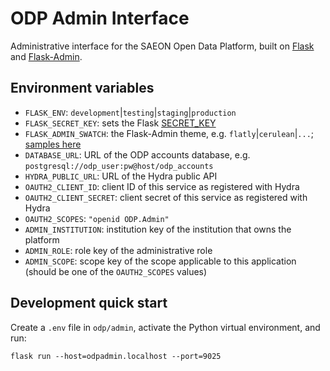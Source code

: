 # ODP Admin Interface

Administrative interface for the SAEON Open Data Platform, built on
[Flask](https://flask.palletsprojects.com/) and
[Flask-Admin](https://flask-admin.readthedocs.io/en/latest/).

## Environment variables

- `FLASK_ENV`: `development`|`testing`|`staging`|`production`
- `FLASK_SECRET_KEY`: sets the Flask [SECRET_KEY](https://flask.palletsprojects.com/en/1.1.x/config/#SECRET_KEY)
- `FLASK_ADMIN_SWATCH`: the Flask-Admin theme, e.g. `flatly`|`cerulean`|`...`; [samples here](https://bootswatch.com/2)
- `DATABASE_URL`: URL of the ODP accounts database, e.g. `postgresql://odp_user:pw@host/odp_accounts`
- `HYDRA_PUBLIC_URL`: URL of the Hydra public API
- `OAUTH2_CLIENT_ID`: client ID of this service as registered with Hydra
- `OAUTH2_CLIENT_SECRET`: client secret of this service as registered with Hydra
- `OAUTH2_SCOPES`: `"openid ODP.Admin"`
- `ADMIN_INSTITUTION`: institution key of the institution that owns the platform
- `ADMIN_ROLE`: role key of the administrative role
- `ADMIN_SCOPE`: scope key of the scope applicable to this application (should be one of the `OAUTH2_SCOPES` values)

## Development quick start

Create a `.env` file in `odp/admin`, activate the Python virtual environment, and run:

    flask run --host=odpadmin.localhost --port=9025

